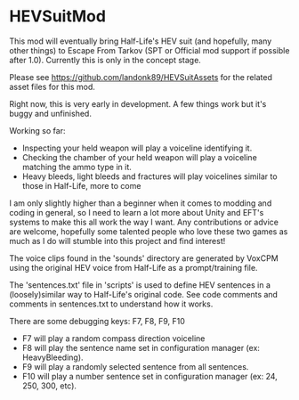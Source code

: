 # HEVSuitMod

This mod will eventually bring Half-Life's HEV suit (and hopefully, many other things) to Escape From Tarkov (SPT or Official mod support if possible after 1.0).
Currently this is only in the concept stage.

Please see https://github.com/landonk89/HEVSuitAssets for the related asset files for this mod.

Right now, this is very early in development. A few things work but it's buggy and unfinished.

Working so far:
* Inspecting your held weapon will play a voiceline identifying it.
* Checking the chamber of your held weapon will play a voiceline matching the ammo type in it.
* Heavy bleeds, light bleeds and fractures will play voicelines similar to those in Half-Life, more to come

I am only slightly higher than a beginner when it comes to modding and coding in general, so I need to learn a lot
more about Unity and EFT's systems to make this all work the way I want. Any contributions or advice are welcome,
hopefully some talented people who love these two games as much as I do will stumble into this project and find interest!

The voice clips found in the 'sounds' directory are generated by VoxCPM using the original HEV voice from Half-Life
as a prompt/training file.

The 'sentences.txt' file in 'scripts' is used to define HEV sentences in a (loosely)similar way to Half-Life's original code.
See code comments and comments in sentences.txt to understand how it works.

There are some debugging keys: F7, F8, F9, F10
* F7 will play a random compass direction voiceline
* F8 will play the sentence name set in configuration manager (ex: HeavyBleeding).
* F9 will play a randomly selected sentence from all sentences.
* F10 will play a number sentence set in configuration manager (ex: 24, 250, 300, etc).